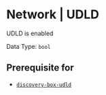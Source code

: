 # Network | UDLD

UDLD is enabled

Data Type: `bool`

## Prerequisite for

- [`discovery-box-udld`](../../../admin/discovery/box/udld.md)
